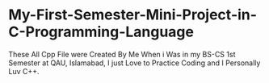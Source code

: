 # My-First-Semester-Mini-Project-in-C-Programming-Language
These All Cpp File were Created By Me When i Was in my BS-CS 1st Semester at QAU, Islamabad, I just Love to Practice Coding and I Personally Luv C++.
